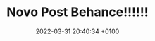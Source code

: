 ---
layout: post
title: "Novo Post Behance!!!!!!"
date:   2022-03-31 20:40:34 +0100
categories: jekyll update
---